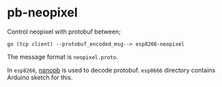 # pb-neopixel

Control neopixel with protobuf between;

    go (tcp client) --protobuf_encoded_msg--> esp8266-neopixel


The message format is `neopixel.proto`.

In `esp8266`, [nanopb](https://jpa.kapsi.fi/nanopb/) is used to decode protobuf.
`esp8666` directory contains Arduino sketch for this.